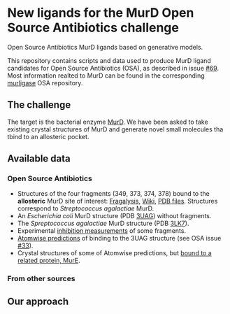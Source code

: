 # New ligands for the MurD Open Source Antibiotics challenge
Open Source Antibiotics MurD ligands based on generative models.

This repository contains scripts and data used to produce MurD ligand candidates for Open Source Antibiotics (OSA), as described in issue [#69](https://github.com/opensourceantibiotics/murligase/issues/69). Most information realted to MurD can be found in the corresponding [murligase](https://github.com/opensourceantibiotics/murligase) OSA repository.

## The challenge
The target is the bacterial enzyme [MurD](https://github.com/opensourceantibiotics/murligase/wiki). We have been asked to take existing crystal structures of MurD and generate novel small molecules tha tbind to an allosteric pocket.

## Available data

### Open Source Antibiotics
* Structures of the four fragments (349, 373, 374, 378) bound to the **allosteric** MurD site of interest: [Fragalysis](https://fragalysis.diamond.ac.uk/viewer/react/preview/target/MURD), [Wiki](https://github.com/opensourceantibiotics/murligase/wiki/Initial-MurD-Hits), [PDB files](https://github.com/opensourceantibiotics/murligase/tree/master/docs/pdbs_forNGL/MurD). Structures correspond to *Streptococcus agalactiae* MurD.
* An *Escherichia coli* MurD structure (PDB [3UAG](https://www.rcsb.org/structure/3UAG)) without fragments.
* The *Spreptococcus agalactiae* MurD structure (PDB [3LK7](https://www.rcsb.org/structure/3lk7)).
* Experimental [inhibition measurements](https://github.com/opensourceantibiotics/murligase/wiki/MurD-Round-1) of some fragments.
* [Atomwise predictions](https://github.com/opensourceantibiotics/murligase/tree/master/Atomwise) of binding to the 3UAG structure (see OSA issue [#33](https://github.com/opensourceantibiotics/murligase/issues/33)).
* Crystal structures of some of Atomwise predictions, but [bound to a related protein, MurE](https://github.com/opensourceantibiotics/murligase/wiki/XChem-EcMurE-Atomwise-library-1).

### From other sources

## Our approach
